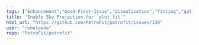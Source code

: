 ```yaml
---
tags: ["Enhancement","Good-First-Issue","Visualization","fitting","galfit","petrofit","petrosian","python","sersic"]
title: "Enable Sky Projection for `plot_fit`"
html_url: "https://github.com/PetroFit/petrofit/issues/120"
user: "robelgeda"
repo: "PetroFit/petrofit"
---
```


